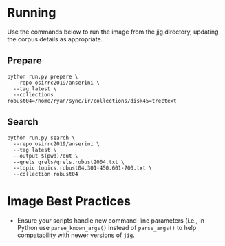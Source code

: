 # Running
Use the commands below to run the image from the [jig](https://github.com/osirrc2019/jig) directory, updating the corpus details as appropriate.

## Prepare
```
python run.py prepare \
  --repo osirrc2019/anserini \
  --tag latest \
  --collections robust04=/home/ryan/sync/ir/collections/disk45=trectext
```

## Search
```
python run.py search \
  --repo osirrc2019/anserini \
  --tag latest \
  --output $(pwd)/out \
  --qrels qrels/qrels.robust2004.txt \
  --topic topics.robust04.301-450.601-700.txt \
  --collection robust04
```

# Image Best Practices
- Ensure your scripts handle new command-line parameters (i.e., in Python use `parse_known_args()` instead of `parse_args()` to help compatability with newer versions of `jig`.
